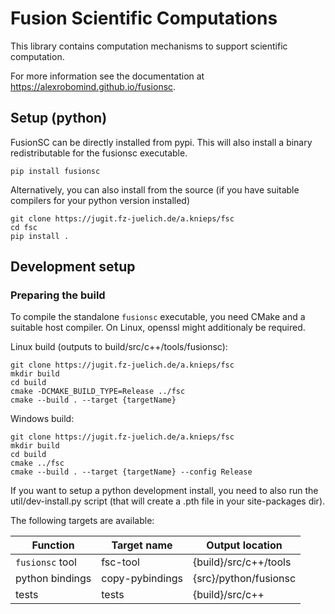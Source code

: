 # Fusion Scientific Computations

This library contains computation mechanisms to support scientific computation.

For more information see the documentation at <https://alexrobomind.github.io/fusionsc>.

## Setup (python)

FusionSC can be directly installed from pypi. This will also install a binary redistributable for the fusionsc executable.
```
pip install fusionsc
```

Alternatively, you can also install from the source (if you have suitable compilers for your python version installed)

```
git clone https://jugit.fz-juelich.de/a.knieps/fsc
cd fsc
pip install .
```

## Development setup

### Preparing the build

To compile the standalone `fusionsc` executable, you need CMake and a suitable host compiler.
On Linux, openssl might additionaly be required.

Linux build (outputs to build/src/c++/tools/fusionsc):

```
git clone https://jugit.fz-juelich.de/a.knieps/fsc
mkdir build
cd build
cmake -DCMAKE_BUILD_TYPE=Release ../fsc
cmake --build . --target {targetName}
```

Windows build:

```
git clone https://jugit.fz-juelich.de/a.knieps/fsc
mkdir build
cd build
cmake ../fsc
cmake --build . --target {targetName} --config Release
```

If you want to setup a python development install, you need to also run the util/dev-install.py script (that will create a .pth file in your site-packages dir).

The following targets are available:

| Function         |  Target name        | Output location        |
| ---------------- | ------------------- |----------------------- |
| `fusionsc` tool  |  fsc-tool           | {build}/src/c++/tools  |
| python bindings  |  copy-pybindings    | {src}/python/fusionsc  |
| tests            |  tests              | {build}/src/c++        |